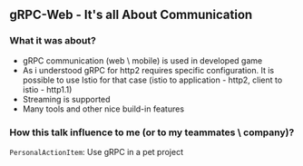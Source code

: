 ## gRPC-Web - It's all About Communication
### What it was about?
- gRPC communication (web \ mobile) is used in developed game
- As i understood gRPC for http2 requires specific configuration. It is possible to use Istio for that case
(istio to application - http2, client to istio - http1.1)
- Streaming is supported
- Many tools and other nice build-in features

### How this talk influence to me (or to my teammates \ company)?
`PersonalActionItem`: Use gRPC in a pet project